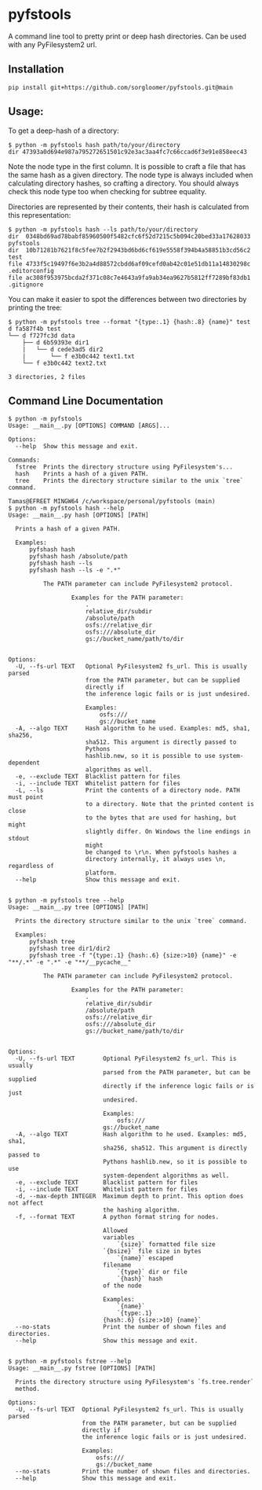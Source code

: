 pyfstools
=========

A command line tool to pretty print or deep hash directories. Can be used with
any PyFilesystem2 url.


Installation
------------

    pip install git+https://github.com/sorgloomer/pyfstools.git@main


Usage:
-----

To get a deep-hash of a directory:

    $ python -m pyfstools hash path/to/your/directory
    dir 47393a0d694e987a795272651501c92e3ac3aa4fc7c66ccad6f3e91e858eec43

Note the node type in the first column. It is possible to craft a file that has
the same hash as a given directory. The node type is always included when
calculating directory hashes, so crafting a directory. You should always check
this node type too when checking for subtree equality.


Directories are represented by their contents, their hash is calculated from
this representation:

    $ python -m pyfstools hash --ls path/to/your/directory
    dir  0348bd69ad78babf85960500f5482cfc6f52d7215c5b094c20bed33a17628033 pyfstools
    dir  10b71281b7621f8c5fee7b2f2943bd6bd6cf619e5558f394b4a58851b3cd56c2 test
    file 4733f5c19497f6e3b2a4d88572cbdd6af09cefd0ab42c01e51db11a14830298c .editorconfig
    file ac308f953975bcda2f371c08c7e4643a9fa9ab34ea9627b5812ff7289bf83db1 .gitignore


You can make it easier to spot the differences between two directories by
printing the tree:

    $ python -m pyfstools tree --format "{type:.1} {hash:.8} {name}" test
    d fa587f4b test
    └── d f727fc3d data
        ├── d 6b59393e dir1
        |   └── d cede3ad5 dir2
        |       └── f e3b0c442 text1.txt
        └── f e3b0c442 text2.txt

    3 directories, 2 files


Command Line Documentation
--------------------------

```
$ python -m pyfstools
Usage: __main__.py [OPTIONS] COMMAND [ARGS]...

Options:
  --help  Show this message and exit.

Commands:
  fstree  Prints the directory structure using PyFilesystem's...
  hash    Prints a hash of a given PATH.
  tree    Prints the directory structure similar to the unix `tree` command.

Tamas@EFREET MINGW64 /c/workspace/personal/pyfstools (main)
$ python -m pyfstools hash --help
Usage: __main__.py hash [OPTIONS] [PATH]

  Prints a hash of a given PATH.

  Examples:
      pyfshash hash
      pyfshash hash /absolute/path
      pyfshash hash --ls
      pyfshash hash --ls -e ".*"

          The PATH parameter can include PyFilesystem2 protocol.

                  Examples for the PATH parameter:
                      .
                      relative_dir/subdir
                      /absolute/path
                      osfs://relative_dir
                      osfs:///absolute_dir
                      gs://bucket_name/path/to/dir


Options:
  -U, --fs-url TEXT   Optional PyFilesystem2 fs_url. This is usually parsed
                      from the PATH parameter, but can be supplied
                      directly if
                      the inference logic fails or is just undesired.

                      Examples:
                          osfs:///
                          gs://bucket_name
  -A, --algo TEXT     Hash algorithm to he used. Examples: md5, sha1, sha256,
                      sha512. This argument is directly passed to
                      Pythons
                      hashlib.new, so it is possible to use system-dependent
                      algorithms as well.
  -e, --exclude TEXT  Blacklist pattern for files
  -i, --include TEXT  Whitelist pattern for files
  -L, --ls            Print the contents of a directory node. PATH must point
                      to a directory. Note that the printed content is close
                      to the bytes that are used for hashing, but might
                      slightly differ. On Windows the line endings in stdout
                      might
                      be changed to \r\n. When pyfstools hashes a
                      directory internally, it always uses \n, regardless of
                      platform.
  --help              Show this message and exit.


$ python -m pyfstools tree --help
Usage: __main__.py tree [OPTIONS] [PATH]

  Prints the directory structure similar to the unix `tree` command.

  Examples:
      pyfshash tree
      pyfshash tree dir1/dir2
      pyfshash tree -f "{type:.1} {hash:.6} {size:>10} {name}" -e "**/.*" -e ".*" -e "**/__pycache__"

          The PATH parameter can include PyFilesystem2 protocol.

                  Examples for the PATH parameter:
                      .
                      relative_dir/subdir
                      /absolute/path
                      osfs://relative_dir
                      osfs:///absolute_dir
                      gs://bucket_name/path/to/dir


Options:
  -U, --fs-url TEXT        Optional PyFilesystem2 fs_url. This is usually
                           parsed from the PATH parameter, but can be supplied
                           directly if the inference logic fails or is just
                           undesired.

                           Examples:
                               osfs:///
                           gs://bucket_name
  -A, --algo TEXT          Hash algorithm to he used. Examples: md5, sha1,
                           sha256, sha512. This argument is directly passed to
                           Pythons hashlib.new, so it is possible to use
                           system-dependent algorithms as well.
  -e, --exclude TEXT       Blacklist pattern for files
  -i, --include TEXT       Whitelist pattern for files
  -d, --max-depth INTEGER  Maximum depth to print. This option does not affect
                           the hashing algorithm.
  -f, --format TEXT        A python format string for nodes.

                           Allowed
                           variables
                               `{size}` formatted file size
                           `{bsize}` file size in bytes
                               `{name}` escaped
                           filename
                               `{type}` dir or file
                               `{hash}` hash
                           of the node

                           Examples:
                               `{name}`
                               `{type:.1}
                           {hash:.6} {size:>10} {name}`
  --no-stats               Print the number of shown files and directories.
  --help                   Show this message and exit.


$ python -m pyfstools fstree --help
Usage: __main__.py fstree [OPTIONS] [PATH]

  Prints the directory structure using PyFilesystem's `fs.tree.render`
  method.

Options:
  -U, --fs-url TEXT  Optional PyFilesystem2 fs_url. This is usually parsed
                     from the PATH parameter, but can be supplied
                     directly if
                     the inference logic fails or is just undesired.

                     Examples:
                         osfs:///
                         gs://bucket_name
  --no-stats         Print the number of shown files and directories.
  --help             Show this message and exit.
```
